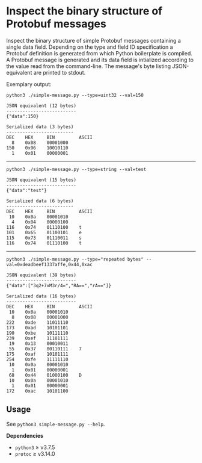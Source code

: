 # Inspect the binary structure of Protobuf messages

Inspect the binary structure of simple Protobuf messages containing a single
data field. Depending on the type and field ID specification a Protobuf
definition is generated from which Python boilerplate is compiled. A Protobuf
message is generated and its data field is intialized according to the value
read from the command-line. The message's byte listing JSON-equivalent are
printed to stdout.

Exemplary output:

`python3 ./simple-message.py --type=uint32 --val=150`
```
JSON equivalent (12 bytes)
--------------------------
{"data":150}

Serialized data (3 bytes)
-------------------------
DEC    HEX     BIN         ASCII
  8    0x08    00001000
150    0x96    10010110
  1    0x01    00000001
```

---
`python3 ./simple-message.py --type=string --val=test`
```
JSON equivalent (15 bytes)
--------------------------
{"data":"test"}

Serialized data (6 bytes)
-------------------------
DEC    HEX     BIN         ASCII
 10    0x0a    00001010
  4    0x04    00000100
116    0x74    01110100    t
101    0x65    01100101    e
115    0x73    01110011    s
116    0x74    01110100    t
```

---

`python3 ./simple-message.py --type="repeated bytes" --val=0xdeadbeef1337affe,0x44,0xac`
```
JSON equivalent (39 bytes)
--------------------------
{"data":["3q2+7xM3r/4=","RA==","rA=="]}

Serialized data (16 bytes)
--------------------------
DEC    HEX     BIN         ASCII
 10    0x0a    00001010
  8    0x08    00001000
222    0xde    11011110
173    0xad    10101101
190    0xbe    10111110
239    0xef    11101111
 19    0x13    00010011
 55    0x37    00110111    7
175    0xaf    10101111
254    0xfe    11111110
 10    0x0a    00001010
  1    0x01    00000001
 68    0x44    01000100    D
 10    0x0a    00001010
  1    0x01    00000001
172    0xac    10101100
```

## Usage

See `python3 simple-message.py --help`.

**Dependencies**

- `python3` ≥ v3.7.5
- `protoc` ≥ v3.14.0